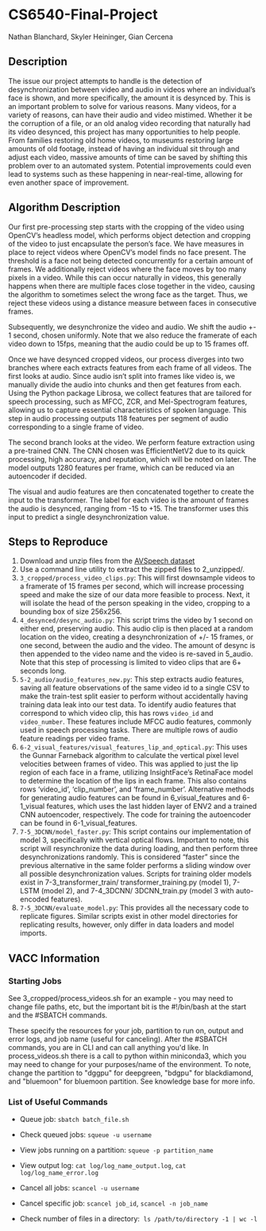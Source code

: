 # CS6540-Final-Project
Nathan Blanchard, Skyler Heininger, Gian Cercena

## Description

The issue our project attempts to handle is the detection of desynchronization between video and audio in videos where an individual’s face is shown, and more specifically, the amount it is desynced by. This is an important problem to solve for various reasons. Many videos, for a variety of reasons, can have their audio and video mistimed. Whether it be the corruption of a file, or an old analog video recording that naturally had its video desynced, this project has many opportunities to help people. From families restoring old home videos, to museums restoring large amounts of old footage, instead of having an individual sit through and adjust each video, massive amounts of time can be saved by shifting this problem over to an automated system. Potential improvements could even lead to systems such as these happening in near-real-time, allowing for even another space of improvement.

## Algorithm Description

Our first pre-processing step starts with the cropping of the video using OpenCV’s headless model, which performs object detection and cropping of the video to just encapsulate the person’s face. We have measures in place to reject videos where OpenCV’s model finds no face present. The threshold is a face not being detected concurrently for a certain amount of frames. We additionally reject videos where the face moves by too many pixels in a video. While this can occur naturally in videos, this generally happens when there are multiple faces close together in the video, causing the algorithm to sometimes select the wrong face as the target. Thus, we reject these videos using a distance measure between faces in consecutive frames.

Subsequently, we desynchronize the video and audio. We shift the audio +- 1 second, chosen uniformly. Note that we also reduce the framerate of each video down to 15fps, meaning that the audio could be up to 15 frames off.

Once we have desynced cropped videos, our process diverges into two branches where each extracts features from each frame of all videos. The first looks at audio. Since audio isn’t split into frames like video is, we manually divide the audio into chunks and then get features from each. Using the Python package Librosa, we collect features that are tailored for speech processing, such as MFCC, ZCR, and Mel-Spectrogram features, allowing us to capture essential characteristics of spoken language. This step in audio processing outputs 118 features per segment of audio corresponding to a single frame of video.

The second branch looks at the video. We perform feature extraction using a pre-trained CNN. The CNN chosen was EfficientNetV2 due to its quick processing, high accuracy, and reputation, which will be noted on later. The model outputs 1280 features per frame, which can be reduced via an autoencoder if decided.

The visual and audio features are then concatenated together to create the input to the transformer. The label for each video is the amount of frames the audio is desynced, ranging from -15 to +15. The transformer uses this input to predict a single desynchronization value.


## Steps to Reproduce

1. Download and unzip files from the [AVSpeech dataset](https://looking-to-listen.github.io/avspeech/)
2. Use a command line utility to extract the zipped files to 2_unzipped/.
3. `3_cropped/process_video_clips.py`: This will first downsample videos to a framerate of 15 frames per second, which will increase processing speed and make the size of our data more feasible to process. Next, it will isolate the head of the person speaking in the video, cropping to a bounding box of size 256x256.
4. `4_desynced/desync_audio.py`: This script trims the video by 1 second on either end, preserving audio. This audio clip is then placed at a random location on the video, creating a desynchronization of +/- 15 frames, or one second, between the audio and the video. The amount of desync is then appended to the video name and the video is re-saved in 5_audio. Note that this step of processing is limited to video clips that are 6+ seconds long.
5. `5-2_audio/audio_features_new.py`: This step extracts audio features, saving all feature observations of the same video id to a single CSV to make the train-test split easier to perform without accidentally having training data leak into our test data. To identify audio features that correspond to which video clip, this has rows `video_id` and `video_number`. These features include MFCC audio features, commonly used in speech processing tasks. There are multiple rows of audio feature readings per video frame.
6. `6-2_visual_features/visual_features_lip_and_optical.py`: This uses the Gunnar Farneback algorithm to calculate the vertical pixel level velocities between frames of video. This was applied to just the lip region of each face in a frame, utilizing InsightFace’s RetinaFace model to determine the location of the lips in each frame. This also contains rows ‘video_id’, ‘clip_number’, and ‘frame_number’. Alternative methods for generating audio features can be found in 6_visual_features and 6-1_visual features, which uses the last hidden layer of ENV2 and a trained CNN autoencoder, respectively. The code for training the autoencoder can be found in 6-1_visual_features.
8. `7-5_3DCNN/model_faster.py`: This script contains our implementation of model 3, specifically with vertical optical flows. Important to note, this script will resynchronize the data during loading, and then perform three desynchronizations randomly. This is considered “faster” since the previous alternative in the same folder performs a sliding window over all possible desynchronization values. Scripts for training older models exist in 7-3_transformer_train/ transformer_training.py (model 1), 7-LSTM (model 2), and 7-4_3DCNN/ 3DCNN_train.py (model 3 with auto-encoded features).
9. `7-5_3DCNN/evaluate_model.py`: This provides all the necessary code to replicate figures. Similar scripts exist in other model directories for replicating results, however, only differ in data loaders and model imports.


## VACC Information

### Starting Jobs

See 3_cropped/process_videos.sh for an example - you may need to change file paths, etc, but the important bit is the #!/bin/bash at the start and the #SBATCH commands.

These specify the resources for your job, partition to run on, output and error logs, and job name (useful for canceling). After the #SBATCH commands, you are in CLI and can call anything you'd like. In process_videos.sh there is a call to python within miniconda3, which you may need to change for your purposes/name of the environment. To note, change the partition to "dggpu" for deepgreen, "bdgpu" for blackdiamond, and "bluemoon" for bluemoon partition. See knowledge base for more info.


### List of Useful Commands

* Queue job: `sbatch batch_file.sh`

* Check queued jobs: `squeue -u username`

* View jobs running on a partition: `squeue -p partition_name`

* View output log: `cat log/log_name_output.log`, `cat log/log_name_error.log`

* Cancel all jobs: `scancel -u username`

* Cancel specific job: `scancel job_id`, `scancel -n job_name`

* Check number of files in a directory:  `ls /path/to/directory -1 | wc -l`
